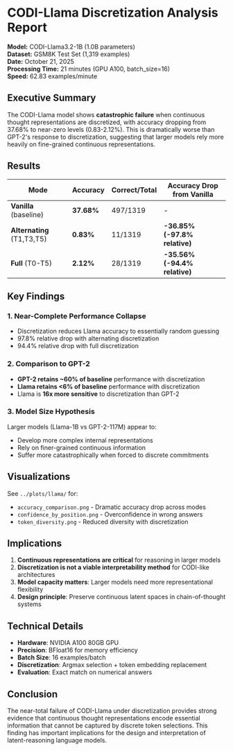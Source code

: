 # CODI-Llama Discretization Analysis Report

**Model:** CODI-Llama3.2-1B (1.0B parameters)  
**Dataset:** GSM8K Test Set (1,319 examples)  
**Date:** October 21, 2025  
**Processing Time:** 21 minutes (GPU A100, batch_size=16)  
**Speed:** 62.83 examples/minute  

## Executive Summary

The CODI-Llama model shows **catastrophic failure** when continuous thought representations are discretized, with accuracy dropping from 37.68% to near-zero levels (0.83-2.12%). This is dramatically worse than GPT-2's response to discretization, suggesting that larger models rely more heavily on fine-grained continuous representations.

## Results

| Mode | Accuracy | Correct/Total | Accuracy Drop from Vanilla |
|------|----------|---------------|----------------------------|
| **Vanilla** (baseline) | **37.68%** | 497/1319 | - |
| **Alternating** (T1,T3,T5) | **0.83%** | 11/1319 | **-36.85% (-97.8% relative)** |
| **Full** (T0-T5) | **2.12%** | 28/1319 | **-35.56% (-94.4% relative)** |

## Key Findings

### 1. Near-Complete Performance Collapse
- Discretization reduces Llama accuracy to essentially random guessing
- 97.8% relative drop with alternating discretization
- 94.4% relative drop with full discretization

### 2. Comparison to GPT-2
- **GPT-2 retains ~60% of baseline** performance with discretization
- **Llama retains <6% of baseline** performance with discretization  
- Llama is **16x more sensitive** to discretization than GPT-2

### 3. Model Size Hypothesis
Larger models (Llama-1B vs GPT-2-117M) appear to:
- Develop more complex internal representations
- Rely on finer-grained continuous information
- Suffer more catastrophically when forced to discrete commitments

## Visualizations

See `../plots/llama/` for:
- `accuracy_comparison.png` - Dramatic accuracy drop across modes
- `confidence_by_position.png` - Overconfidence in wrong answers
- `token_diversity.png` - Reduced diversity with discretization

## Implications

1. **Continuous representations are critical** for reasoning in larger models
2. **Discretization is not a viable interpretability method** for CODI-like architectures
3. **Model capacity matters**: Larger models need more representational flexibility
4. **Design principle**: Preserve continuous latent spaces in chain-of-thought systems

## Technical Details

- **Hardware**: NVIDIA A100 80GB GPU
- **Precision**: BFloat16 for memory efficiency  
- **Batch Size**: 16 examples/batch
- **Discretization**: Argmax selection + token embedding replacement
- **Evaluation**: Exact match on numerical answers

## Conclusion

The near-total failure of CODI-Llama under discretization provides strong evidence that continuous thought representations encode essential information that cannot be captured by discrete token selections. This finding has important implications for the design and interpretation of latent-reasoning language models.
